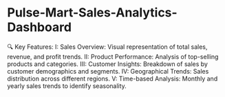 # Pulse-Mart-Sales-Analytics-Dashboard
🔍 Key Features:
I: Sales Overview: Visual representation of total sales, revenue, and profit trends.
II: Product Performance: Analysis of top-selling products and categories.
III: Customer Insights: Breakdown of sales by customer demographics and segments.
IV: Geographical Trends: Sales distribution across different regions.
V: Time-based Analysis: Monthly and yearly sales trends to identify seasonality.
